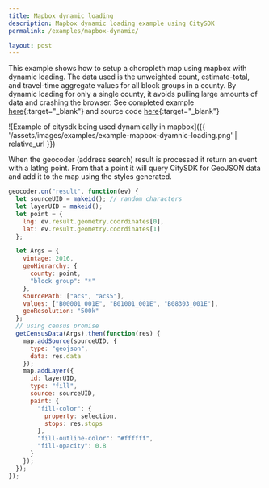 ```yaml
---
title: Mapbox dynamic loading
description: Mapbox dynamic loading example using CitySDK
permalink: /examples/mapbox-dynamic/

layout: post
---
```


This example shows how to setup a choropleth map using mapbox with dynamic loading. The data used is the unweighted count, estimate-total, and travel-time aggregate values for all block groups in a county. By dynamic loading for only a single county, it avoids pulling large amounts of data and crashing the browser. See completed example [here](https://uscensusbureau.github.io/citysdk/examples/mapbox/with-mapbox-gl_geocoding_hover/index.html){:target="\_blank"} and source code [here](https://github.com/loganpowell/census-js-examples/blob/master/mapbox/with-mapbox-gl_geocoding_hover/src/index.js){:target="\_blank"}

![Example of citysdk being used dynamically in mapbox]({{ '/assets/images/examples/example-mapbox-dyamnic-loading.png' | relative_url }})

When the geocoder (address search) result is processed it return an event with a latlng point. From that a point it will query CitySDK for GeoJSON data and add it to the map using the styles generated.

```js
geocoder.on("result", function(ev) {
  let sourceUID = makeid(); // random characters
  let layerUID = makeid();
  let point = {
    lng: ev.result.geometry.coordinates[0],
    lat: ev.result.geometry.coordinates[1]
  };

  let Args = {
    vintage: 2016,
    geoHierarchy: {
      county: point,
      "block group": "*"
    },
    sourcePath: ["acs", "acs5"],
    values: ["B00001_001E", "B01001_001E", "B08303_001E"],
    geoResolution: "500k"
  };
  // using census promise
  getCensusData(Args).then(function(res) {
    map.addSource(sourceUID, {
      type: "geojson",
      data: res.data
    });
    map.addLayer({
      id: layerUID,
      type: "fill",
      source: sourceUID,
      paint: {
        "fill-color": {
          property: selection,
          stops: res.stops
        },
        "fill-outline-color": "#ffffff",
        "fill-opacity": 0.8
      }
    });
  });
});
```

